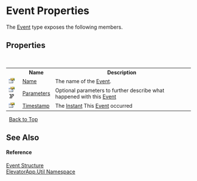 # Event Properties
 

The <a href="T_ElevatorApp_Util_Event">Event</a> type exposes the following members.


## Properties
&nbsp;<table><tr><th></th><th>Name</th><th>Description</th></tr><tr><td>![Public property](media/pubproperty.gif "Public property")</td><td><a href="P_ElevatorApp_Util_Event_Name">Name</a></td><td>
The name of the <a href="T_ElevatorApp_Util_Event">Event</a>.</td></tr><tr><td>![Public property](media/pubproperty.gif "Public property")![Code example](media/CodeExample.png "Code example")</td><td><a href="P_ElevatorApp_Util_Event_Parameters">Parameters</a></td><td>
Optional parameters to further describe what happened with this <a href="T_ElevatorApp_Util_Event">Event</a></td></tr><tr><td>![Public property](media/pubproperty.gif "Public property")</td><td><a href="P_ElevatorApp_Util_Event_Timestamp">Timestamp</a></td><td>
The <a href="T_NodaTime_Instant">Instant</a> This <a href="T_ElevatorApp_Util_Event">Event</a> occurred</td></tr></table>&nbsp;
<a href="#event-properties">Back to Top</a>

## See Also


#### Reference
<a href="T_ElevatorApp_Util_Event">Event Structure</a><br /><a href="N_ElevatorApp_Util">ElevatorApp.Util Namespace</a><br />
